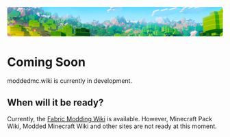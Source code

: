 ![](https://github.com/moddedmc-wiki/.github/blob/main/profile/banner_gh.png?raw=true)

# Coming Soon

moddedmc.wiki is currently in development.

## When will it be ready?

Currently, the [Fabric Modding Wiki](https://fabric.moddedmc.wiki) is available. However, Minecraft Pack Wiki, Modded Minecraft Wiki and other sites are not ready at this moment.
